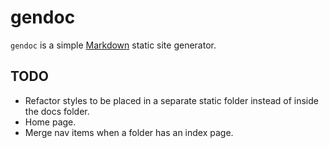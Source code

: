 # gendoc

`gendoc` is a simple [Markdown](markdown.md) static site generator.

## TODO

- Refactor styles to be placed in a separate static folder instead of inside the docs folder.
- Home page.
- Merge nav items when a folder has an index page.